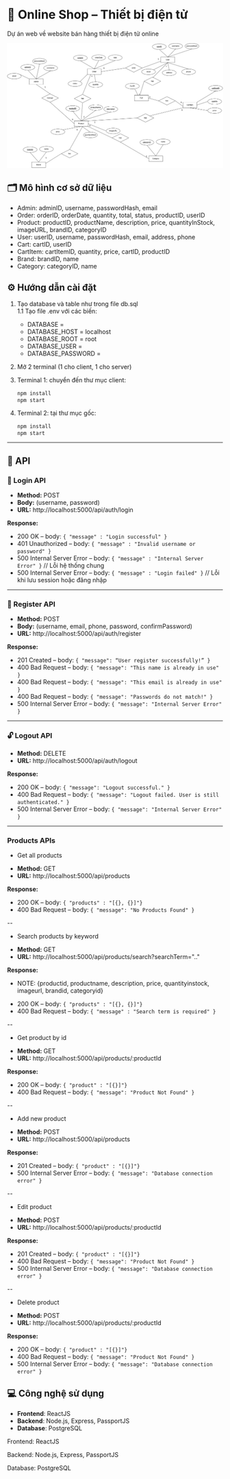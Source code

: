 
# 🛒 Online Shop – Thiết bị điện tử

Dự án web về website bán hàng thiết bị điện tử online

![ERD Diagram](/public/erd_diagram.png)

## 🗂️ Mô hình cơ sở dữ liệu
- Admin: adminID, username, passwordHash, email  
- Order: orderID, orderDate, quantity, total, status, productID, userID  
- Product: productID, productName, description, price, quantityInStock, imageURL, brandID, categoryID  
- User: userID, username, passwordHash, email, address, phone  
- Cart: cartID, userID  
- CartItem: cartItemID, quantity, price, cartID, productID  
- Brand: brandID, name  
- Category: categoryID, name  

## ⚙️ Hướng dẫn cài đặt

1. Tạo database và table như trong file db.sql  
1.1 Tạo file .env với các biến:  
   - DATABASE =  
   - DATABASE_HOST = localhost  
   - DATABASE_ROOT = root  
   - DATABASE_USER =  
   - DATABASE_PASSWORD =  

2. Mở 2 terminal (1 cho client, 1 cho server)  

3. Terminal 1: chuyển đến thư mục client:  
   ```
   npm install  
   npm start  
   ```

4. Terminal 2: tại thư mục gốc:  
   ```
   npm install  
   npm start  
   ```

---

## 📱 API

### 🔐 Login API
- **Method:** POST  
- **Body:** (username, password)  
- **URL:** http://localhost:5000/api/auth/login  

**Response:**  
- 200 OK – body: `{ "message" : "Login successful" }`  
- 401 Unauthorized – body: `{ "message" : "Invalid username or password" }`  
- 500 Internal Server Error – body: `{ "message" : "Internal Server Error" }` // Lỗi hệ thống chung  
- 500 Internal Server Error – body: `{ "message" : "Login failed" }` // Lỗi khi lưu session hoặc đăng nhập  

---

### 📝 Register API 
- **Method:** POST  
- **Body:** (username, email, phone, password, confirmPassword)  
- **URL:** http://localhost:5000/api/auth/register  

**Response:**  
- 201 Created – body: `{ "message": “User register successfully!” }`  
- 400 Bad Request – body: `{ "message": "This name is already in use" }`  
- 400 Bad Request – body: `{ "message": "This email is already in use" }`  
- 400 Bad Request – body: `{ "message": "Passwords do not match!" }`  
- 500 Internal Server Error – body: `{ "message": "Internal Server Error" }`  

---

### 🔓 Logout API
- **Method:** DELETE  
- **URL:** http://localhost:5000/api/auth/logout  

**Response:**  
- 200 OK – body: `{ "message": "Logout successful." }`  
- 400 Bad Request – body: `{ "message": "Logout failed. User is still authenticated." }`  
- 500 Internal Server Error – body: `{ "message": "Internal Server Error" }` 

---


### Products APIs
* Get all products
- **Method:** GET
- **URL:** http://localhost:5000/api/products  

**Response:**  
- 200 OK – body: `{ "products" : "[{}, {}]"}`  
- 400 Bad Request – body: `{ "message": "No Products Found" }`  


--

* Search products by keyword
- **Method:** GET
- **URL:** http://localhost:5000/api/products/search?searchTerm=".."

**Response:**  
* NOTE: {productid, productname, description, price, quantityinstock, imageurl, brandid, categoryid}
- 200 OK – body: `{ "products" : "[{}, {}]"}`  
- 400 Bad Request – body: `{ "message" : "Search term is required" }`  

--


* Get product by id
- **Method:** GET
- **URL:** http://localhost:5000/api/products/:productId

**Response:**  
- 200 OK – body: `{ "product" : "[{}]"}`  
- 400 Bad Request – body: `{ "message": "Product Not Found" }`  

--


* Add new product
- **Method:** POST
- **URL:** http://localhost:5000/api/products

**Response:**  
- 201 Created – body: `{ "product" : "[{}]"}`  
- 500 Internal Server Error – body: `{ "message": "Database connection error" }` 

--


* Edit product
- **Method:** POST
- **URL:** http://localhost:5000/api/products/:productId

**Response:**  
- 201 Created – body: `{ "product" : "[{}]"}`  
- 400 Bad Request – body: `{ "message": "Product Not Found" }`
- 500 Internal Server Error – body: `{ "message": "Database connection error" }` 

--


* Delete product
- **Method:** POST
- **URL:** http://localhost:5000/api/products/:productId

**Response:**  
- 200 OK – body: `{ "product" : "[{}]"}`  
- 400 Bad Request – body: `{ "message": "Product Not Found" }`
- 500 Internal Server Error – body: `{ "message": "Database connection error" }` 


## 💻 Công nghệ sử dụng

- **Frontend**: ReactJS
- **Backend**: Node.js, Express, PassportJS
- **Database**: PostgreSQL

Frontend: ReactJS

Backend: Node.js, Express, PassportJS

Database: PostgreSQL
